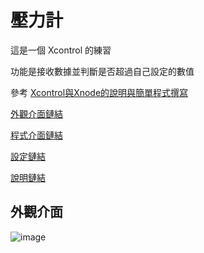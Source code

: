 # 壓力計
這是一個 Xcontrol 的練習 
 
功能是接收數據並判斷是否超過自己設定的數值

參考 [Xcontrol與Xnode的說明與簡單程式撰寫](https://www.youtube.com/watch?v=Cye2YCLNnss/"Title")

[外觀介面鏈結](/16/)  
 
[程式介面鏈結](/25/)  
 
[設定鏈結](/25/) 

[說明鏈結](/說明/)  

## 外觀介面

![image](https://user-images.githubusercontent.com/111770752/191516835-af3b8028-e807-47c6-b8f2-a0f6ce78bc19.png)


























